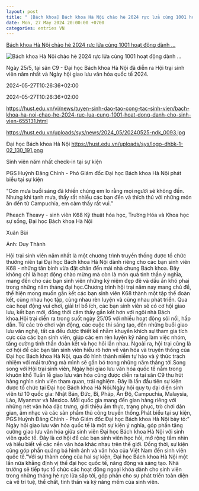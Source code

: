 ```yaml
---
layout: post
title: " [Bách khoa] Bách khoa Hà Nội chào hè 2024 rực lửa cùng 1001 hoạt động dành ..."
date: Mon, 27 May 2024 20:00:00 +0700
categories: entries VN
---
```

[Bách khoa Hà Nội chào hè 2024 rực lửa cùng 1001 hoạt động dành ...](https://www.hust.edu.vn/vi/news/tuyen-sinh-dao-tao-cong-tac-sinh-vien/bach-khoa-ha-noi-chao-he-2024-ruc-lua-cung-1001-hoat-dong-danh-cho-sinh-vien-655131.html)

![Bách khoa Hà Nội chào hè 2024 rực lửa cùng 1001 hoạt động dành ...](https://www.hust.edu.vn/uploads/sys/news/2024_05/20240525-ndk_0093.jpg)

Ngày 25/5, tại sân C9 - Đại học Bách khoa Hà Nội đã diễn ra Hội trại sinh viên năm nhất và Ngày hội giao lưu văn hóa quốc tế 2024.

2024-05-27T10:26:36+02:00

2024-05-27T10:26:36+02:00

https://hust.edu.vn/vi/news/tuyen-sinh-dao-tao-cong-tac-sinh-vien/bach-khoa-ha-noi-chao-he-2024-ruc-lua-cung-1001-hoat-dong-danh-cho-sinh-vien-655131.html

https://hust.edu.vn/uploads/sys/news/2024_05/20240525-ndk_0093.jpg

Đại học Bách khoa Hà Nội https://hust.edu.vn/uploads/sys/logo-dhbk-1-02_130_191.png

Sinh viên năm nhất check-in tại sự kiện

PGS Huỳnh Đăng Chính - Phó Giám đốc Đại học Bách khoa Hà Nội phát biểu tại sự kiện

"Cơn mưa buổi sáng đã khiến chúng em lo rằng mọi người sẽ không đến. Nhưng khi tạnh mưa, thấy rất nhiều các bạn đến và thích thú với những món ăn đến từ Campuchia, em cảm thấy rất vui.”

Pheach Theavy - sinh viên K68 Kỹ thuật hóa học, Trường Hóa và Khoa học sự sống, Đại học Bách khoa Hà Nội



Xuân Bùi

Ảnh: Duy Thành

Hội trại sinh viên năm nhất là một chương trình truyền thống được tổ chức thường niên tại Đại học Bách khoa Hà Nội dành riêng cho các bạn sinh viên K68 - những tân binh vừa đặt chân đến mái nhà chung Bách khoa. Đây không chỉ là hoạt động chào mừng mà còn là món quà tinh thần ý nghĩa, mang đến cho các bạn sinh viên những kỷ niệm đẹp đẽ và dấu ấn khó phai trong những năm tháng đại học.Chương trình hội trại năm nay mang chủ đề, thể hiện mong muốn gắn kết các bạn sinh viên K68 thành một tập thể đoàn kết, cùng nhau học tập, cùng nhau rèn luyện và cùng nhau phát triển. Qua các hoạt động vui chơi, giải trí bổ ích, các bạn sinh viên sẽ có cơ hội giao lưu, kết bạn mới, đồng thời cảm thấy gắn kết hơn với ngôi nhà Bách khoa.Hội trại diễn ra trong suốt ngày 25/05 với nhiều hoạt động sôi nổi, hấp dẫn. Từ các trò chơi vận động, các cuộc thi sáng tạo, đến những buổi giao lưu văn nghệ, tất cả đều được thiết kế nhằm khuyến khích sự tham gia tích cực của các bạn sinh viên, giúp các em rèn luyện kỹ năng làm việc nhóm, tăng cường tinh thần đoàn kết và học hỏi lẫn nhau. Ngoài ra, hội trại cũng là cơ hội để các bạn tân sinh viên hiểu rõ hơn về văn hóa và truyền thống của Đại học Bách khoa Hà Nội, qua đó hình thành niềm tự hào và ý thức trách nhiệm với mái trường mà mình sẽ gắn bó trong những năm tháng tới.Song song với Hội trại sinh viên, Ngày hội giao lưu văn hóa quốc tế nằm trong khuôn khổ Tuần lễ giao lưu văn hóa cũng được diễn ra tại sân C9 thu hút hàng nghìn sinh viên tham quan, trải nghiệm. Đây là lần đầu tiên sự kiện được tổ chức tại Đại học Bách khoa Hà Nội.Ngày hội quy tụ đại diện sinh viên từ 10 quốc gia: Nhật Bản, Đức, Bỉ, Pháp, Ấn Độ, Campuchia, Malaysia, Lào, Myanmar và Mexico. Mỗi quốc gia mang đến gian hàng riêng với những nét văn hóa đặc trưng, giới thiệu ẩm thực, trang phục, trò chơi dân gian, âm nhạc và các sản phẩm thủ công truyền thống.Phát biểu tại sự kiện, PGS Huỳnh Đăng Chính - Phó Giám đốc Đại học Bách khoa Hà Nội bày tỏ:” Ngày hội giao lưu văn hóa quốc tế là một sự kiện ý nghĩa, góp phần tăng cường giao lưu văn hóa giữa sinh viên Đại học Bách khoa Hà Nội với sinh viên quốc tế. Đây là cơ hội để các bạn sinh viên học hỏi, mở rộng tầm nhìn và hiểu biết về các nền văn hóa khác nhau trên thế giới. Đồng thời, sự kiện cũng góp phần quảng bá hình ảnh và văn hóa của Việt Nam đến sinh viên quốc tế.”Với sự thành công của hai sự kiện, Đại học Bách khoa Hà Nội một lần nữa khẳng định vị thế đại học quốc tế, năng động và sáng tạo. Nhà trường sẽ tiếp tục tổ chức các hoạt động ngoại khóa dành cho sinh viên trong những tháng hè rực lửa sắp tới, góp phần cho sự phát triển toàn diện cả về trí tuệ, thể chất, tinh thần và kỹ năng mềm của sinh viên.

